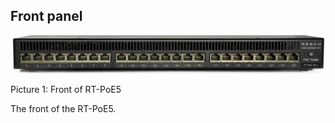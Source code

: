 Front panel
-----------

![PoE5 Front 2 Lighter](media/ba41411263a187b0aa1e7fd2fba11a40.jpg)

Picture 1: Front of RT-PoE5

The front of the RT-PoE5.
